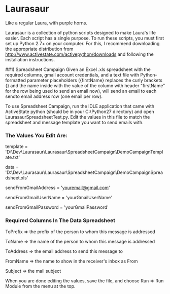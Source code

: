 Laurasaur
=========

Like a regular Laura, with purple horns.

Laurasaur is a collection of python scripts designed to make Laura's life easier. Each script has a single purpose. To run these scripts, you must first set up Python 2.7+ on your computer. For this, I recommend downloading the appropriate distribution from http://www.activestate.com/activepython/downloads and following the installation instructions.



##1) Spreadsheet Campaign
Given an Excel .xls spreadsheet with the required columns, gmail account credentials, and a text file with Python-formatted parameter placeholders ({firstName} replaces the curly brackets {} and the name inside with the value of the column with header "firstName" for the row being used to send an email now), will send an email to each sendto email address row (one email per row).

To use Spreadsheet Campaign, run the IDLE application that came with ActiveState python (should be in your C:\Python27 directory) and open LaurasaurSpreadsheetTest.py. Edit the values in this file to match the spreadsheet and message template you want to send emails with. 

### The Values You Edit Are: ###

  template = 'D:\Dev\Laurasaur\Laurasaur\SpreadsheetCampaign\DemoCampaignTemplate.txt'

  data = 'D:\Dev\Laurasaur\Laurasaur\SpreadsheetCampaign\DemoCampaignSpreadsheet.xls'

  sendFromGmailAddress = 'youremail@gmail.com'

  sendFromGmailUserName = 'yourGmailUserName'

  sendFromGmailPassword = 'yourGmailPassword'

### Required Columns In The Data Spreadsheet ###

  ToPrefix   => the prefix of the person to whom this message is addressed

  ToName     => the name of the person to whom this message is addressed

  ToAddress  => the email address to send this message to

  FromName   => the name to show in the receiver's inbox as From

  Subject    => the mail subject

When you are done editing the values, save the file, and choose Run => Run Module from the menu at the top.